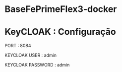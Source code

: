 # BaseFePrimeFlex3-docker

# KeyCLOAK : Configuração

PORT : 8084

KEYCLOAK USER : admin

KEYCLOAK PASSWORD : admin

